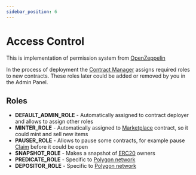 ```yaml
---
sidebar_position: 6
---
```


# Access Control

This is implementation of permission system from [OpenZeppelin](https://docs.openzeppelin.com/contracts/4.x/access-control#role-based-access-control)

In the process of deployment the [Contract Manager](/admin/miscellaneous/contract-manager/) assigns required roles to new contracts.
These roles later could be added or removed by you in the Admin Panel.

## Roles

- **DEFAULT_ADMIN_ROLE** - Automatically assigned to contract deployer and allows to assign other roles
- **MINTER_ROLE** - Automatically assigned to [Marketplace](/market/overview/) contract, so it could mint and sell new items
- **PAUSER_ROLE** - Allows to pause some contracts, for example pause [Claim](/admin/simple-mechanics/claim/) before it could be open
- **SNAPSHOT_ROLE** - Makes a snapshot of [ERC20](/admin/hierarchy/ERC20/contract/) owners
- **PREDICATE_ROLE** - Specific to [Polygon network](https://docs.polygon.technology/docs/develop/ethereum-polygon/mintable-assets/)
- **DEPOSITOR_ROLE** - Specific to [Polygon network](https://docs.polygon.technology/docs/develop/ethereum-polygon/mintable-assets/)
